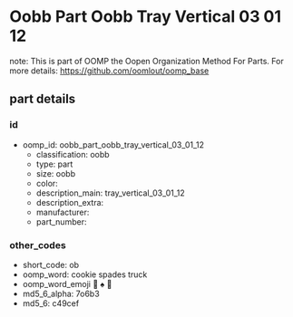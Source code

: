 # Oobb Part Oobb Tray Vertical 03 01 12  

note: This is part of OOMP the Oopen Organization Method For Parts. For more details: https://github.com/oomlout/oomp_base

##  part details





### id
* oomp_id: oobb_part_oobb_tray_vertical_03_01_12
  * classification: oobb
  * type: part
  * size: oobb
  * color: 
  * description_main: tray_vertical_03_01_12
  * description_extra: 
  * manufacturer: 
  * part_number: 

### other_codes
* short_code: ob
* oomp_word: cookie spades truck
* oomp_word_emoji :cookie: :spades: :truck:
* md5_6_alpha: 7o6b3
* md5_6: c49cef